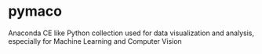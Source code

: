 pymaco
======

Anaconda  CE like Python collection used for data visualization and analysis, especially for Machine Learning and Computer Vision